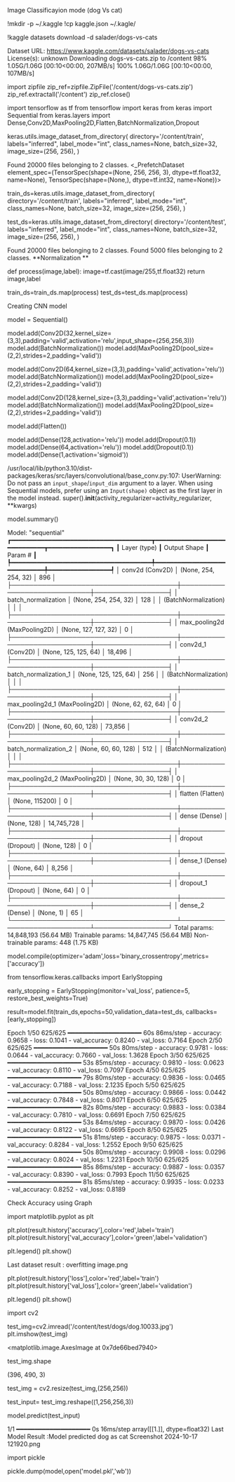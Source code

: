 Image Classificayion mode (dog Vs cat)

!mkdir -p ~/.kaggle
!cp kaggle.json ~/.kagle/
     

!kaggle datasets download -d salader/dogs-vs-cats
     
Dataset URL: https://www.kaggle.com/datasets/salader/dogs-vs-cats
License(s): unknown
Downloading dogs-vs-cats.zip to /content
 98% 1.05G/1.06G [00:10<00:00, 207MB/s]
100% 1.06G/1.06G [00:10<00:00, 107MB/s]

import zipfile
zip_ref=zipfile.ZipFile('/content/dogs-vs-cats.zip')
zip_ref.extractall('/content')
zip_ref.close()
     

import tensorflow as tf
from tensorflow import keras
from keras import Sequential
from keras.layers import Dense,Conv2D,MaxPooling2D,Flatten,BatchNormalization,Dropout
     

keras.utils.image_dataset_from_directory(
    directory='/content/train',
    labels="inferred",
    label_mode="int",
    class_names=None,
    batch_size=32,
    image_size=(256, 256),
)
     
Found 20000 files belonging to 2 classes.
<_PrefetchDataset element_spec=(TensorSpec(shape=(None, 256, 256, 3), dtype=tf.float32, name=None), TensorSpec(shape=(None,), dtype=tf.int32, name=None))>

train_ds=keras.utils.image_dataset_from_directory(
    directory='/content/train',
    labels="inferred",
    label_mode="int",
    class_names=None,
    batch_size=32,
    image_size=(256, 256),
)

test_ds=keras.utils.image_dataset_from_directory(
    directory='/content/test',
    labels="inferred",
    label_mode="int",
    class_names=None,
    batch_size=32,
    image_size=(256, 256),
)
     
Found 20000 files belonging to 2 classes.
Found 5000 files belonging to 2 classes.
**Normalization **

def process(image,label):
  image=tf.cast(image/255,tf.float32)
  return image,label

train_ds=train_ds.map(process)
test_ds=test_ds.map(process)
     
Creating CNN model

model = Sequential()

model.add(Conv2D(32,kernel_size=(3,3),padding='valid',activation='relu',input_shape=(256,256,3)))
model.add(BatchNormalization())
model.add(MaxPooling2D(pool_size=(2,2),strides=2,padding='valid'))

model.add(Conv2D(64,kernel_size=(3,3),padding='valid',activation='relu'))
model.add(BatchNormalization())
model.add(MaxPooling2D(pool_size=(2,2),strides=2,padding='valid'))

model.add(Conv2D(128,kernel_size=(3,3),padding='valid',activation='relu'))
model.add(BatchNormalization())
model.add(MaxPooling2D(pool_size=(2,2),strides=2,padding='valid'))

model.add(Flatten())

model.add(Dense(128,activation='relu'))
model.add(Dropout(0.1))
model.add(Dense(64,activation='relu'))
model.add(Dropout(0.1))
model.add(Dense(1,activation='sigmoid'))
     
/usr/local/lib/python3.10/dist-packages/keras/src/layers/convolutional/base_conv.py:107: UserWarning: Do not pass an `input_shape`/`input_dim` argument to a layer. When using Sequential models, prefer using an `Input(shape)` object as the first layer in the model instead.
  super().__init__(activity_regularizer=activity_regularizer, **kwargs)


     

model.summary()


     
Model: "sequential"
┏━━━━━━━━━━━━━━━━━━━━━━━━━━━━━━━━━━━━━━┳━━━━━━━━━━━━━━━━━━━━━━━━━━━━━┳━━━━━━━━━━━━━━━━━┓
┃ Layer (type)                         ┃ Output Shape                ┃         Param # ┃
┡━━━━━━━━━━━━━━━━━━━━━━━━━━━━━━━━━━━━━━╇━━━━━━━━━━━━━━━━━━━━━━━━━━━━━╇━━━━━━━━━━━━━━━━━┩
│ conv2d (Conv2D)                      │ (None, 254, 254, 32)        │             896 │
├──────────────────────────────────────┼─────────────────────────────┼─────────────────┤
│ batch_normalization                  │ (None, 254, 254, 32)        │             128 │
│ (BatchNormalization)                 │                             │                 │
├──────────────────────────────────────┼─────────────────────────────┼─────────────────┤
│ max_pooling2d (MaxPooling2D)         │ (None, 127, 127, 32)        │               0 │
├──────────────────────────────────────┼─────────────────────────────┼─────────────────┤
│ conv2d_1 (Conv2D)                    │ (None, 125, 125, 64)        │          18,496 │
├──────────────────────────────────────┼─────────────────────────────┼─────────────────┤
│ batch_normalization_1                │ (None, 125, 125, 64)        │             256 │
│ (BatchNormalization)                 │                             │                 │
├──────────────────────────────────────┼─────────────────────────────┼─────────────────┤
│ max_pooling2d_1 (MaxPooling2D)       │ (None, 62, 62, 64)          │               0 │
├──────────────────────────────────────┼─────────────────────────────┼─────────────────┤
│ conv2d_2 (Conv2D)                    │ (None, 60, 60, 128)         │          73,856 │
├──────────────────────────────────────┼─────────────────────────────┼─────────────────┤
│ batch_normalization_2                │ (None, 60, 60, 128)         │             512 │
│ (BatchNormalization)                 │                             │                 │
├──────────────────────────────────────┼─────────────────────────────┼─────────────────┤
│ max_pooling2d_2 (MaxPooling2D)       │ (None, 30, 30, 128)         │               0 │
├──────────────────────────────────────┼─────────────────────────────┼─────────────────┤
│ flatten (Flatten)                    │ (None, 115200)              │               0 │
├──────────────────────────────────────┼─────────────────────────────┼─────────────────┤
│ dense (Dense)                        │ (None, 128)                 │      14,745,728 │
├──────────────────────────────────────┼─────────────────────────────┼─────────────────┤
│ dropout (Dropout)                    │ (None, 128)                 │               0 │
├──────────────────────────────────────┼─────────────────────────────┼─────────────────┤
│ dense_1 (Dense)                      │ (None, 64)                  │           8,256 │
├──────────────────────────────────────┼─────────────────────────────┼─────────────────┤
│ dropout_1 (Dropout)                  │ (None, 64)                  │               0 │
├──────────────────────────────────────┼─────────────────────────────┼─────────────────┤
│ dense_2 (Dense)                      │ (None, 1)                   │              65 │
└──────────────────────────────────────┴─────────────────────────────┴─────────────────┘
 Total params: 14,848,193 (56.64 MB)
 Trainable params: 14,847,745 (56.64 MB)
 Non-trainable params: 448 (1.75 KB)

model.compile(optimizer='adam',loss='binary_crossentropy',metrics=['accuracy'])
     

from tensorflow.keras.callbacks import EarlyStopping
     

early_stopping = EarlyStopping(monitor='val_loss', patience=5, restore_best_weights=True)
     

result=model.fit(train_ds,epochs=50,validation_data=test_ds, callbacks=[early_stopping])
     
Epoch 1/50
625/625 ━━━━━━━━━━━━━━━━━━━━ 60s 86ms/step - accuracy: 0.9658 - loss: 0.1041 - val_accuracy: 0.8240 - val_loss: 0.7164
Epoch 2/50
625/625 ━━━━━━━━━━━━━━━━━━━━ 50s 80ms/step - accuracy: 0.9781 - loss: 0.0644 - val_accuracy: 0.7660 - val_loss: 1.3628
Epoch 3/50
625/625 ━━━━━━━━━━━━━━━━━━━━ 53s 85ms/step - accuracy: 0.9810 - loss: 0.0623 - val_accuracy: 0.8110 - val_loss: 0.7097
Epoch 4/50
625/625 ━━━━━━━━━━━━━━━━━━━━ 79s 80ms/step - accuracy: 0.9836 - loss: 0.0465 - val_accuracy: 0.7188 - val_loss: 2.1235
Epoch 5/50
625/625 ━━━━━━━━━━━━━━━━━━━━ 50s 80ms/step - accuracy: 0.9866 - loss: 0.0442 - val_accuracy: 0.7848 - val_loss: 0.8071
Epoch 6/50
625/625 ━━━━━━━━━━━━━━━━━━━━ 82s 80ms/step - accuracy: 0.9883 - loss: 0.0384 - val_accuracy: 0.7810 - val_loss: 0.6691
Epoch 7/50
625/625 ━━━━━━━━━━━━━━━━━━━━ 53s 84ms/step - accuracy: 0.9870 - loss: 0.0426 - val_accuracy: 0.8122 - val_loss: 0.6695
Epoch 8/50
625/625 ━━━━━━━━━━━━━━━━━━━━ 51s 81ms/step - accuracy: 0.9875 - loss: 0.0371 - val_accuracy: 0.8284 - val_loss: 1.2552
Epoch 9/50
625/625 ━━━━━━━━━━━━━━━━━━━━ 50s 80ms/step - accuracy: 0.9908 - loss: 0.0296 - val_accuracy: 0.8024 - val_loss: 1.2231
Epoch 10/50
625/625 ━━━━━━━━━━━━━━━━━━━━ 85s 86ms/step - accuracy: 0.9887 - loss: 0.0357 - val_accuracy: 0.8390 - val_loss: 0.7993
Epoch 11/50
625/625 ━━━━━━━━━━━━━━━━━━━━ 81s 85ms/step - accuracy: 0.9935 - loss: 0.0233 - val_accuracy: 0.8252 - val_loss: 0.8189


     
Check Accuracy using Graph

import matplotlib.pyplot as plt

plt.plot(result.history['accuracy'],color='red',label='train')
plt.plot(result.history['val_accuracy'],color='green',label='validation')

plt.legend()
plt.show()
     

Last dataset result : overfitting
image.png


plt.plot(result.history['loss'],color='red',label='train')
plt.plot(result.history['val_loss'],color='green',label='validation')

plt.legend()
plt.show()
     


import cv2

test_img=cv2.imread('/content/test/dogs/dog.10033.jpg')
plt.imshow(test_img)
     
<matplotlib.image.AxesImage at 0x7de66bed7940>


test_img.shape

     
(396, 490, 3)

test_img = cv2.resize(test_img,(256,256))
     

test_input= test_img.reshape((1,256,256,3))
     

model.predict(test_input)
     
1/1 ━━━━━━━━━━━━━━━━━━━━ 0s 16ms/step
array([[1.]], dtype=float32)
Last Model Result :Model predicted dog as cat
Screenshot 2024-10-17 121920.png


import pickle
     

pickle.dump(model,open('model.pkl','wb'))
     
